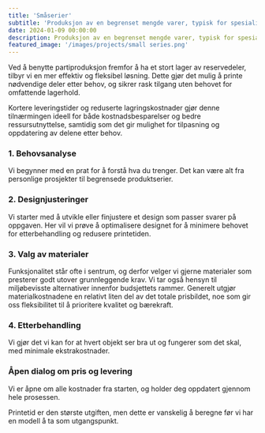 ```yaml
---
title: 'Småserier'
subtitle: 'Produksjon av en begrenset mengde varer, typisk for spesialiserte eller nisjemarkeder'
date: 2024-01-09 00:00:00
description: Produksjon av en begrenset mengde varer, typisk for spesialiserte eller nisjemarkeder
featured_image: '/images/projects/small series.png'
---
```


Ved å benytte partiproduksjon fremfor å ha et stort lager av reservedeler, tilbyr vi en mer effektiv og fleksibel løsning. Dette gjør det mulig å printe nødvendige deler etter behov, og sikrer rask tilgang uten behovet for omfattende lagerhold. 

Kortere leveringstider og reduserte lagringskostnader gjør denne tilnærmingen ideell for både kostnadsbesparelser og bedre ressursutnyttelse, samtidig som det gir mulighet for tilpasning og oppdatering av delene etter behov.

### 1. Behovsanalyse
Vi begynner med en prat for å forstå hva du trenger. Det kan være alt fra personlige prosjekter til begrensede produktserier.

### 2. Designjusteringer
Vi starter med å utvikle eller finjustere et design som passer svarer på oppgaven. Her vil vi prøve å optimalisere designet for å minimere behovet for etterbehandling og redusere printetiden.

### 3. Valg av materialer
Funksjonalitet står ofte i sentrum, og derfor velger vi gjerne materialer som presterer godt utover grunnleggende krav. Vi tar også hensyn til miljøbevisste alternativer innenfor budsjettets rammer. Generelt utgjør materialkostnadene en relativt liten del av det totale prisbildet, noe som gir oss fleksibilitet til å prioritere kvalitet og bærekraft.

### 4. Etterbehandling
Vi gjør det vi kan for at hvert objekt ser bra ut og fungerer som det skal, med minimale ekstrakostnader.

### Åpen dialog om pris og levering
Vi er åpne om alle kostnader fra starten, og holder deg oppdatert gjennom hele prosessen.

Printetid er den største utgiften, men dette er vanskelig å beregne før vi har en modell å ta som utgangspunkt.